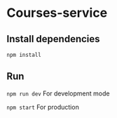 # Courses-service

## Install dependencies

`npm install`

## Run

`npm run dev` For development mode

`npm start` For production